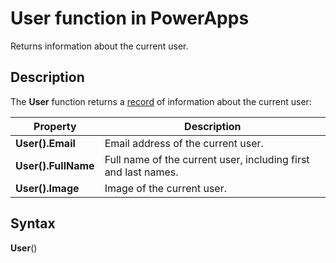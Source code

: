 <properties
	pageTitle="User function | Microsoft PowerApps"
	description="Reference information, including syntax, for the User function in PowerApps"
	services=""
	suite="powerapps"
	documentationCenter="na"
	authors="gregli-msft"
	manager="dwrede"
	editor=""
	tags=""/>

<tags
   ms.service="powerapps"
   ms.devlang="na"
   ms.topic="article"
   ms.tgt_pltfrm="na"
   ms.workload="na"
   ms.date="11/07/2015"
   ms.author="gregli"/>

# User function in PowerApps #

Returns information about the current user.

## Description ##

The **User** function returns a [record](../working-with-tables.md#records) of information about the current user:

| Property | Description |
|----------|-------------|
| **User().Email** | Email address of the current user. |
| **User().FullName** | Full name of the current user, including first and last names. |
| **User().Image** | Image of the current user. |

## Syntax ##

**User**()
